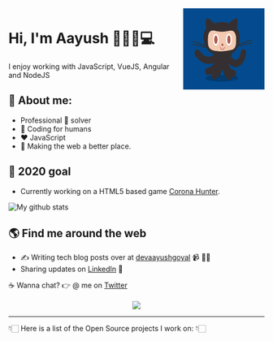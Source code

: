 <img src="https://raw.githubusercontent.com/aayushgoyal/aayushgoyal/master/github.gif" width="160" height="160" align="right" alt="github">

# Hi, I'm Aayush 👋:man_technologist:💻 
I enjoy working with JavaScript, VueJS, Angular and NodeJS

## 🤔 About me:
- Professional 🐛 solver
- 💊 Coding for humans
- :hearts: JavaScript
- :construction: Making the web a better place.

## :telescope: 2020 goal
- Currently working on a HTML5 based game [Corona Hunter](https://github.com/aayushgoyal/corona-hunter).

![My github stats](https://github-readme-stats.vercel.app/api?username=aayushgoyal&show_icons=true)

## 🌎 Find me around the web
- ✍️ Writing tech blog posts over at <a href="https://devaayushgoyal.wordpress.com">devaayushgoyal</a> 📹 ✍🏾
- Sharing updates on <a href="https://in.linkedin.com/in/aayush-goyal-884a81a5">LinkedIn</a> 💼

:coffee: Wanna chat? :point_right: @ me on <a href="https://twitter.com/aayushgoyal1994">Twitter</a>


  <p align="center">
    <img align="center" src="https://visitor-badge.glitch.me/badge?page_id=aayushgoyal.visitor-badge">
  </p>

---

👇🏻 Here is a list of the Open Source projects I work on: 👇🏻
